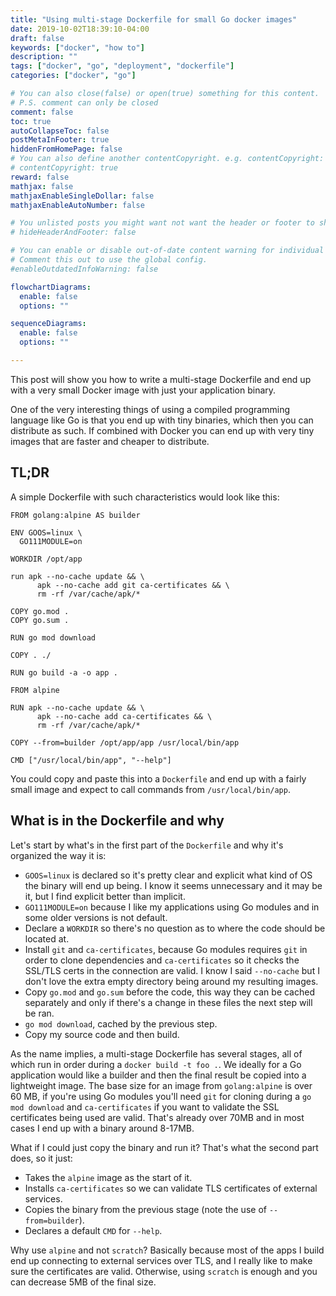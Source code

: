 ```yaml
---
title: "Using multi-stage Dockerfile for small Go docker images"
date: 2019-10-02T18:39:10-04:00
draft: false
keywords: ["docker", "how to"]
description: ""
tags: ["docker", "go", "deployment", "dockerfile"]
categories: ["docker", "go"]

# You can also close(false) or open(true) something for this content.
# P.S. comment can only be closed
comment: false
toc: true
autoCollapseToc: false
postMetaInFooter: true
hiddenFromHomePage: false
# You can also define another contentCopyright. e.g. contentCopyright: "This is another copyright."
# contentCopyright: true
reward: false
mathjax: false
mathjaxEnableSingleDollar: false
mathjaxEnableAutoNumber: false

# You unlisted posts you might want not want the header or footer to show
# hideHeaderAndFooter: false

# You can enable or disable out-of-date content warning for individual post.
# Comment this out to use the global config.
#enableOutdatedInfoWarning: false

flowchartDiagrams:
  enable: false
  options: ""

sequenceDiagrams: 
  enable: false
  options: ""

---
```


This post will show you how to write a multi-stage Dockerfile and end up with a
very small Docker image with just your application binary.

One of the very interesting things of using a compiled programming language like
Go is that you end up with tiny binaries, which then you can distribute as such.
If combined with Docker you can end up with very tiny images that are faster and
cheaper to distribute.

## TL;DR

A simple Dockerfile with such characteristics would look like this:

    FROM golang:alpine AS builder

    ENV GOOS=linux \
      GO111MODULE=on

    WORKDIR /opt/app

    run apk --no-cache update && \
          apk --no-cache add git ca-certificates && \
          rm -rf /var/cache/apk/*

    COPY go.mod .
    COPY go.sum .

    RUN go mod download

    COPY . ./

    RUN go build -a -o app .

    FROM alpine

    RUN apk --no-cache update && \
          apk --no-cache add ca-certificates && \
          rm -rf /var/cache/apk/*

    COPY --from=builder /opt/app/app /usr/local/bin/app

    CMD ["/usr/local/bin/app", "--help"]

You could copy and paste this into a `Dockerfile` and end up with a fairly small
image and expect to call commands from `/usr/local/bin/app`.

## What is in the Dockerfile and why

Let's start by what's in the first part of the `Dockerfile` and why it's
organized the way it is:

- `GOOS=linux` is declared so it's pretty clear and explicit what kind of OS the
  binary will end up being. I know it seems unnecessary and it may be it, but
  I find explicit better than implicit.
- `GO111MODULE=on` because I like my applications using Go modules and in some
  older versions is not default.
- Declare a `WORKDIR` so there's no question as to where the code should be
  located at.
- Install `git` and `ca-certificates`, because Go modules requires `git` in
  order to clone dependencies and `ca-certificates` so it checks the SSL/TLS
  certs in the connection are valid. I know I said `--no-cache` but I don't love
  the extra empty directory being around my resulting images.
- Copy `go.mod` and `go.sum` before the code, this way they can be cached
  separately and only if there's a change in these files the next step will be
  ran.
- `go mod download`, cached by the previous step.
- Copy my source code and then build.

As the name implies, a multi-stage Dockerfile has several stages, all of which
run in order during a `docker build -t foo .`. We ideally for a Go application
would like a builder and then the final result be copied into a lightweight
image. The base size for an image from `golang:alpine` is over 60 MB, if you're
using Go modules you'll need `git` for cloning during a `go mod download` and
`ca-certificates` if you want to validate the SSL certificates being used are
valid. That's already over 70MB and in most cases I end up with a binary around
8-17MB.

What if I could just copy the binary and run it? That's what the second part
does, so it just:

- Takes the `alpine` image as the start of it.
- Installs `ca-certificates` so we can validate TLS certificates of external
  services.
- Copies the binary from the previous stage (note the use of `--from=builder`).
- Declares a default `CMD` for `--help`.

Why use `alpine` and not `scratch`? Basically because most of the apps I build
end up connecting to external services over TLS, and I really like to make sure
the certificates are valid. Otherwise, using `scratch` is enough and you can
decrease 5MB of the final size.
